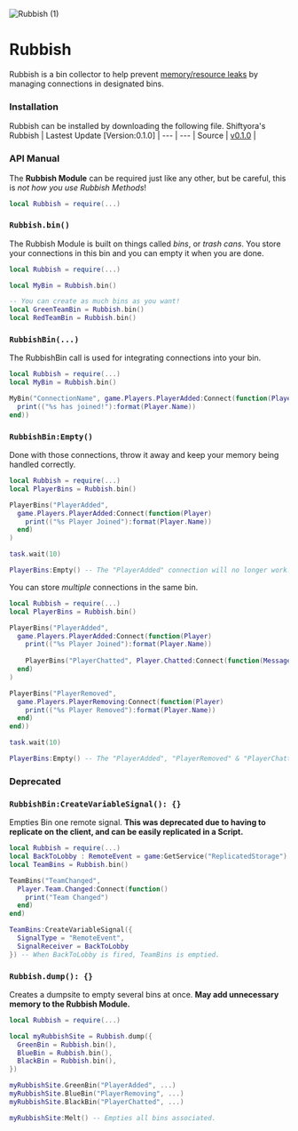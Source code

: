 ![Rubbish (1)](https://user-images.githubusercontent.com/110542397/182639062-9979ce72-fadd-4769-8947-2e1186edae3c.png)

# Rubbish 
Rubbish is a bin collector to help prevent [memory/resource leaks](https://en.wikipedia.org/wiki/Memory_leak) by managing connections in designated bins.

### Installation
Rubbish can be installed by downloading the following file.
Shiftyora's Rubbish | Lastest Update [Version:0.1.0] |
--- | --- |
Source | [v0.1.0](https://github.com/Shiftyora/Rubbish/files/9252559/Shiftyora-Rubbish.zip) |

### API Manual

The **Rubbish Module** can be required just like any other, but be careful, this is _not how you use Rubbish Methods_!
```lua
local Rubbish = require(...)
```

### `Rubbish.bin()`
The Rubbish Module is built on things called _bins_, or _trash cans_. You store your connections in this bin and you can empty it when you are done.
```lua
local Rubbish = require(...)

local MyBin = Rubbish.bin()

-- You can create as much bins as you want!
local GreenTeamBin = Rubbish.bin()
local RedTeamBin = Rubbish.bin()
```


### `RubbishBin(...)`
The RubbishBin call is used for integrating connections into your bin.
```lua
local Rubbish = require(...)
local MyBin = Rubbish.bin()

MyBin("ConnectionName", game.Players.PlayerAdded:Connect(function(Player)
  print(("%s has joined!"):format(Player.Name))
end))
```

### `RubbishBin:Empty()`
Done with those connections, throw it away and keep your memory being handled correctly.
```lua
local Rubbish = require(...)
local PlayerBins = Rubbish.bin()

PlayerBins("PlayerAdded", 
  game.Players.PlayerAdded:Connect(function(Player)
    print(("%s Player Joined"):format(Player.Name))
  end)
)

task.wait(10)

PlayerBins:Empty() -- The "PlayerAdded" connection will no longer work.
```
You can store _multiple_ connections in the same bin.
```lua
local Rubbish = require(...)
local PlayerBins = Rubbish.bin()

PlayerBins("PlayerAdded", 
  game.Players.PlayerAdded:Connect(function(Player)
    print(("%s Player Joined"):format(Player.Name))
    
    PlayerBins("PlayerChatted", Player.Chatted:Connect(function(Message) print(("Player said %s"):format(Message)) end))
  end)
)

PlayerBins("PlayerRemoved",
  game.Players.PlayerRemoving:Connect(function(Player)
    print(("%s Player Removed"):format(Player.Name))
  end)
end))

task.wait(10)

PlayerBins:Empty() -- The "PlayerAdded", "PlayerRemoved" & "PlayerChatted" connections will no longer work.
```

### Deprecated

### `RubbishBin:CreateVariableSignal(): {}`
Empties Bin one remote signal. __This was deprecated due to having to replicate on the client, and can be easily replicated in a Script.__
```lua
local Rubbish = require(...)
local BackToLobby : RemoteEvent = game:GetService("ReplicatedStorage"):WaitForChild("BackToLobby")
local TeamBins = Rubbish.bin()

TeamBins("TeamChanged", 
  Player.Team.Changed:Connect(function()
    print("Team Changed")
  end)
end)

TeamBins:CreateVariableSignal({
  SignalType = "RemoteEvent",
  SignalReceiver = BackToLobby
}) -- When BackToLobby is fired, TeamBins is emptied.
```

### `Rubbish.dump(): {}`
Creates a dumpsite to empty several bins at once. __May add unnecessary memory to the Rubbish Module.__
```lua
local Rubbish = require(...)

local myRubbishSite = Rubbish.dump({
  GreenBin = Rubbish.bin(),
  BlueBin = Rubbish.bin(),
  BlackBin = Rubbish.bin(),
})

myRubbishSite.GreenBin("PlayerAdded", ...)
myRubbishSite.BlueBin("PlayerRemoving", ...)
myRubbishSite.BlackBin("PlayerChatted", ...)

myRubbishSite:Melt() -- Empties all bins associated.
```
